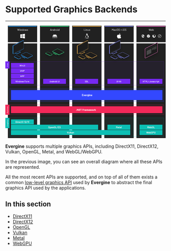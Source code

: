# Supported Graphics Backends
---
![Supported Graphics APIs](images/supported-apis.png)

**Evergine** supports multiple graphics APIs, including DirectX11, DirectX12, Vulkan, OpenGL, Metal, and WebGL/WebGPU.

In the previous image, you can see an overall diagram where all these APIs are represented.

All the most recent APIs are supported, and on top of all of them exists a common [low-level graphics API](../low_level_api/index.md) used by **Evergine** to abstract the final graphics API used by the applications.

## In this section

* [DirectX11](directx11.md)
* [DirectX12](directx12.md)
* [OpenGL](opengl.md)
* [Vulkan](vulkan.md)
* [Metal](metal.md)
* [WebGPU](webgpu.md)
